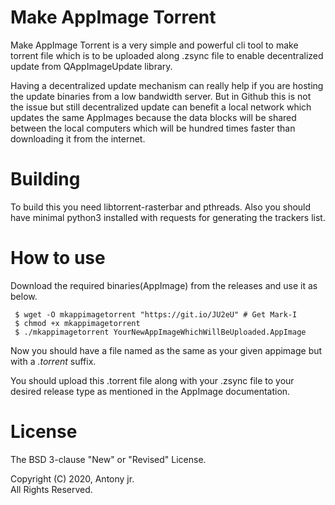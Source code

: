 # Make AppImage Torrent

Make AppImage Torrent is a very simple and powerful cli tool to make torrent file which is to be 
uploaded along .zsync file to enable decentralized update from QAppImageUpdate library.

Having a decentralized update mechanism can really help if you are hosting the update binaries 
from a low bandwidth server. But in Github this is not the issue but still decentralized update
can benefit a local network which updates the same AppImages because the data blocks will be 
shared between the local computers which will be hundred times faster than downloading it from
the internet.

# Building

To build this you need libtorrent-rasterbar and pthreads. Also you should have 
minimal python3 installed with requests for generating the trackers list.

# How to use

Download the required binaries(AppImage) from the releases and use it as below.

```
 $ wget -O mkappimagetorrent "https://git.io/JU2eU" # Get Mark-I 
 $ chmod +x mkappimagetorrent 
 $ ./mkappimagetorrent YourNewAppImageWhichWillBeUploaded.AppImage
```

Now you should have a file named as the same as your given appimage but with a 
*.torrent* suffix.

You should upload this .torrent file along with your .zsync file to your desired
release type as mentioned in the AppImage documentation.


# License

The BSD 3-clause "New" or "Revised" License.

Copyright (C) 2020, Antony jr.   
All Rights Reserved.
